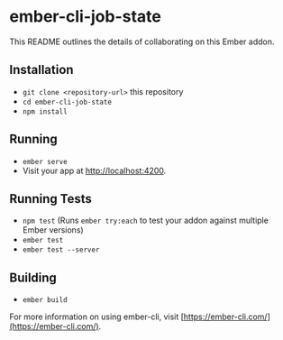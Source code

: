 # ember-cli-job-state

This README outlines the details of collaborating on this Ember addon.

## Installation

* `git clone <repository-url>` this repository
* `cd ember-cli-job-state`
* `npm install`

## Running

* `ember serve`
* Visit your app at [http://localhost:4200](http://localhost:4200).

## Running Tests

* `npm test` (Runs `ember try:each` to test your addon against multiple Ember versions)
* `ember test`
* `ember test --server`

## Building

* `ember build`

For more information on using ember-cli, visit [https://ember-cli.com/](https://ember-cli.com/).
